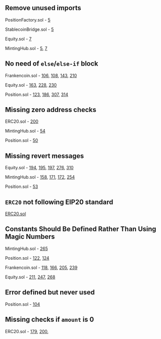 ## Remove unused imports
PositionFactory.sol - [5](https://github.com/code-423n4/2023-04-frankencoin/blob/main/contracts/PositionFactory.sol#L5)

StablecoinBridge.sol - [5](https://github.com/code-423n4/2023-04-frankencoin/blob/main/contracts/StablecoinBridge.sol#L5)

Equity.sol - [7](https://github.com/code-423n4/2023-04-frankencoin/blob/main/contracts/Equity.sol#L7)

MintingHub.sol - [5](https://github.com/code-423n4/2023-04-frankencoin/blob/main/contracts/MintingHub.sol#L5), [7](https://github.com/code-423n4/2023-04-frankencoin/blob/main/contracts/MintingHub.sol#L7)

## No need of `else`/`else-if` block
Frankencoin.sol - [106](https://github.com/code-423n4/2023-04-frankencoin/blob/main/contracts/Frankencoin.sol#L106), [108](https://github.com/code-423n4/2023-04-frankencoin/blob/main/contracts/Frankencoin.sol#L108), [143](https://github.com/code-423n4/2023-04-frankencoin/blob/main/contracts/Frankencoin.sol#L143), [210](https://github.com/code-423n4/2023-04-frankencoin/blob/main/contracts/Frankencoin.sol#L210)

Equity.sol - [163](https://github.com/code-423n4/2023-04-frankencoin/blob/main/contracts/Equity.sol#L163), [228](https://github.com/code-423n4/2023-04-frankencoin/blob/main/contracts/Equity.sol#L228), [230](https://github.com/code-423n4/2023-04-frankencoin/blob/main/contracts/Equity.sol#L230)

Position.sol - [123](https://github.com/code-423n4/2023-04-frankencoin/blob/main/contracts/Position.sol#L123), [186](https://github.com/code-423n4/2023-04-frankencoin/blob/main/contracts/Position.sol#L186), [307](https://github.com/code-423n4/2023-04-frankencoin/blob/main/contracts/Position.sol#L307), [314](https://github.com/code-423n4/2023-04-frankencoin/blob/main/contracts/Position.sol#L314)

## Missing zero address checks
ERC20.sol - [200](https://github.com/code-423n4/2023-04-frankencoin/blob/main/contracts/ERC20.sol#L200)

MintingHub.sol - [54](https://github.com/code-423n4/2023-04-frankencoin/blob/main/contracts/MintingHub.sol#L54)

Position.sol - [50](https://github.com/code-423n4/2023-04-frankencoin/blob/main/contracts/Position.sol#L50)

## Missing revert messages
Equity.sol - [194](https://github.com/code-423n4/2023-04-frankencoin/blob/main/contracts/Equity.sol#L194), [195](https://github.com/code-423n4/2023-04-frankencoin/blob/main/contracts/Equity.sol#L195), [197](https://github.com/code-423n4/2023-04-frankencoin/blob/main/contracts/Equity.sol#L197), [276](https://github.com/code-423n4/2023-04-frankencoin/blob/main/contracts/Equity.sol#L276),  [310](https://github.com/code-423n4/2023-04-frankencoin/blob/main/contracts/Equity.sol#L310)

MintingHub.sol - [158](https://github.com/code-423n4/2023-04-frankencoin/blob/main/contracts/MintingHub.sol#L158), [171](https://github.com/code-423n4/2023-04-frankencoin/blob/main/contracts/MintingHub.sol#L171), [172](https://github.com/code-423n4/2023-04-frankencoin/blob/main/contracts/MintingHub.sol#L172), [254](https://github.com/code-423n4/2023-04-frankencoin/blob/main/contracts/MintingHub.sol#L254)

Position.sol - [53](https://github.com/code-423n4/2023-04-frankencoin/blob/main/contracts/Position.sol#L53)

## `ERC20` not following EIP20 standard
[ERC20.sol](https://github.com/code-423n4/2023-04-frankencoin/blob/main/contracts/ERC20.sol)

## Constants Should Be Defined Rather Than Using Magic Numbers
MintingHub.sol - [265](https://github.com/code-423n4/2023-04-frankencoin/blob/main/contracts/MintingHub.sol#L265)

Position.sol - [122](https://github.com/code-423n4/2023-04-frankencoin/blob/main/contracts/Position.sol#L122), [124](https://github.com/code-423n4/2023-04-frankencoin/blob/main/contracts/Position.sol#L124)

Frankencoin.sol - [118](https://github.com/code-423n4/2023-04-frankencoin/blob/main/contracts/Frankencoin.sol#L118), [166](https://github.com/code-423n4/2023-04-frankencoin/blob/main/contracts/Frankencoin.sol#L166), [205](https://github.com/code-423n4/2023-04-frankencoin/blob/main/contracts/Frankencoin.sol#L205), [239](https://github.com/code-423n4/2023-04-frankencoin/blob/main/contracts/Frankencoin.sol#L239)

Equity.sol - [211](https://github.com/code-423n4/2023-04-frankencoin/blob/main/contracts/Equity.sol#L211), [247](https://github.com/code-423n4/2023-04-frankencoin/blob/main/contracts/Equity.sol#L247), [268](https://github.com/code-423n4/2023-04-frankencoin/blob/main/contracts/Equity.sol#L268)

## Error defined but never used
Position.sol - [104](https://github.com/code-423n4/2023-04-frankencoin/blob/main/contracts/Position.sol#L104)

## Missing checks if `amount` is 0
ERC20.sol - [179](https://github.com/code-423n4/2023-04-frankencoin/blob/main/contracts/ERC20.sol#L179), [200](https://github.com/code-423n4/2023-04-frankencoin/blob/main/contracts/ERC20.sol#L200),